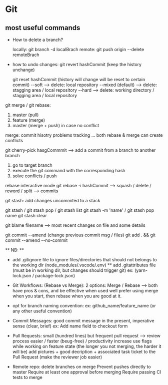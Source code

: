 # Git

## most useful commands

- How to delete a branch?

  locally:
  git branch -d localBrach
  remote:
  git push origin --delete remoteBrach

- how to undo changes:
  git revert hashCommit (keep the history unchange)

  git reset hashCommit (history will change will be reset to certain commit)
  --soft --> delete: local repository
  --mixed (default) --> delete: stagging area / local repository
  --hard --> delete: working directory / stagging area / local repository

git merge / git rebase:

1. master (pull)
2. feature (merge)
3. master (merge + push) in case no conflict

merge: commit hisotry problems tracking ...
both rebase & merge can create conflicts

git cherry-pick hasgCommmit --> add a commit from a branch to another branch

1. go to target branch
2. execute the git command with the corresponding hash
3. solve conflicts / push

rebase interactive mode
git rebase -i hashCommit --> squash / delete / reword / split --> commits

git stash:
add changes uncommited to a stack

git stash / git stash pop / git stash list
git stash -m 'name' / git stash pop name
git stash clear

git blame filename --> most recent changes on file and some details

git commit --amend (change previous commit msg / files)
git add . && git commit --amend --no-commit

** NB: **

- add .gitignore file to ignore files/directories that should not belongs to the working dir (node_modules/.vscode/.env) \*\* add .gitattributes file (must be in working dir, but changes should trigger git) ex: (yarn-lock.json / package-lock.json)

- Git Workflows: (Rebase vs Merge): 2 options: Merge / Rebase --> both have pros & cons, and be effective when used well prefer using merge when you start, then rebase when you are good at it.

- opt for branch naming convention: ex: github_name/feature_name (or any other useful convention)

- Commit Messages: good commit message in the present, imperative sense (clear, brief) ex: Add name field to checkout form

- Pull Requests: small (hundred lines) but frequent pull request --> review process easier / faster (beug-free) / productivity increase use flags while working on feature state (the longer you not merging, the harder it will be) add pictures + good decription + associated task ticket to the Pull Request (make the reviewer job easier)

- Remote repo: delete branches on merge Prevent pushes directly to master Require at least one approval before merging Require passing CI tests to merge
